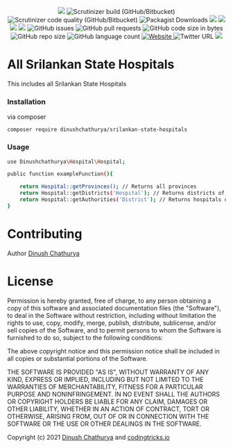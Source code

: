 <p align="center">
    <img src="https://img.shields.io/badge/version-1.0.0-blue">
    <img alt="Scrutinizer build (GitHub/Bitbucket)" src="https://img.shields.io/scrutinizer/build/g/dinushchathurya/srilankan-state-hospitals/main">
    <img alt="Scrutinizer code quality (GitHub/Bitbucket)" src="https://img.shields.io/scrutinizer/quality/g/dinushchathurya/srilankan-state-hospitals/main">
    <img alt="Packagist Downloads" src="https://img.shields.io/packagist/dm/dinushchathurya/srilankan-state-hospitals">
    <img src="https://img.shields.io/badge/dependencies-up%20to%20date-orange">
    <img src="https://img.shields.io/badge/coverage-90%25-yellowgreen">
    <img src="https://img.shields.io/badge/rating-★★★★☆-brightgreen">
    <img src="https://img.shields.io/badge/uptime-100%25-brightgreen">
    <img alt="GitHub issues" src="https://img.shields.io/github/issues/dinushchathurya/srilankan-universities-faculties-degress?style=plastic">
    <img alt="GitHub pull requests" src="https://img.shields.io/github/issues-pr/dinushchathurya/srilankan-universities-faculties-degress?style=plastic">
    <img alt="GitHub code size in bytes" src="https://img.shields.io/github/languages/code-size/dinushchathurya/srilankan-state-hospitals">
    <img alt="GitHub repo size" src="https://img.shields.io/github/repo-size/dinushchathurya/srilankan-universities-faculties-degress?style=plastic">
   <img alt="GitHub language count" src="https://img.shields.io/github/languages/count/dinushchathurya/srilankan-universities-faculties-degress">
    <a href="https://dinushchathurya.github.io/">
    <img alt="Website" src="https://img.shields.io/website?down_message=red&style=plastic&up_message=online&url=https%3A%2F%2Fdinushchathurya.github.io%2F">
    </a>
    <img alt="Twitter URL" src="https://img.shields.io/twitter/url?style=social&url=https%3A%2F%2Ftwitter.com%2FDinushChathurya">
    <img src="https://img.shields.io/badge/made%20with%20love-by%20srilanka-orange">
</p>

# All Srilankan State Hospitals

This includes all Srilankan State Hospitals

### Installation

via composer

`composer require dinushchathurya/srilankan-state-hospitals`

### Usage 

```sh 
use Dinushchathurya\Hospital\Hospital;

public function exampleFunction(){

    return Hospital::getProvinces(); // Returns all provinces 
    return Hospital::getDistricts('Hospital'); // Returns districts of province 
    return Hospital::getAuthorities('District'); // Returns hospitals of a district 
}
```
<!-- # Documentataion
You can find the documentation for this package from [here](https://srilankan-local-authorities.herokuapp.com/documentation) .

# Working demo
You can find the working demo for this package from [here](https://srilankan-local-authorities.herokuapp.com/) . -->

# Contributing

Author [Dinush Chathurya](https://dinushchathurya.github.io/)

# License

Permission is hereby granted, free of charge, to any person obtaining
a copy of this software and associated documentation files (the
"Software"), to deal in the Software without restriction, including
without limitation the rights to use, copy, modify, merge, publish,
distribute, sublicense, and/or sell copies of the Software, and to
permit persons to whom the Software is furnished to do so, subject to
the following conditions:

The above copyright notice and this permission notice shall be
included in all copies or substantial portions of the Software.

THE SOFTWARE IS PROVIDED "AS IS", WITHOUT WARRANTY OF ANY KIND,
EXPRESS OR IMPLIED, INCLUDING BUT NOT LIMITED TO THE WARRANTIES OF
MERCHANTABILITY, FITNESS FOR A PARTICULAR PURPOSE AND
NONINFRINGEMENT. IN NO EVENT SHALL THE AUTHORS OR COPYRIGHT HOLDERS BE
LIABLE FOR ANY CLAIM, DAMAGES OR OTHER LIABILITY, WHETHER IN AN ACTION
OF CONTRACT, TORT OR OTHERWISE, ARISING FROM, OUT OF OR IN CONNECTION
WITH THE SOFTWARE OR THE USE OR OTHER DEALINGS IN THE SOFTWARE.

Copyright (c) 2021 <a href="https://dinushchathurya.github.io/">Dinush Chathurya</a> and <a href="https://codingtricks.io/">codingtricks.io</a>
